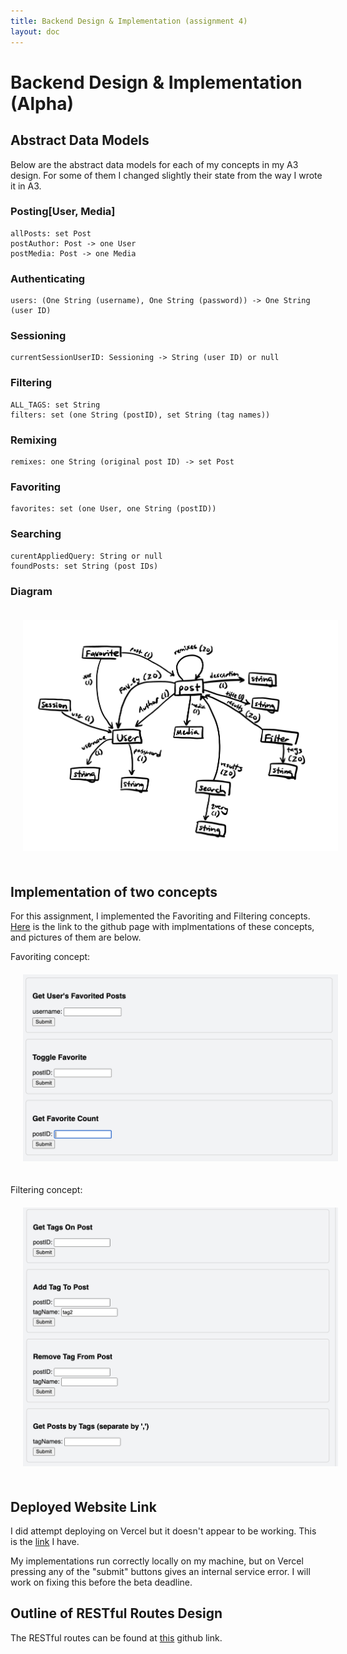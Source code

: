 ```yaml
---
title: Backend Design & Implementation (assignment 4)
layout: doc
---
```


# Backend Design & Implementation (Alpha)

## Abstract Data Models

Below are the abstract data models for each of my concepts in my A3 design. For some of them I changed slightly their state from the way I wrote it in A3.

### Posting[User, Media]

```
allPosts: set Post
postAuthor: Post -> one User
postMedia: Post -> one Media
```

### Authenticating

```
users: (One String (username), One String (password)) -> One String (user ID)
```

### Sessioning

```
currentSessionUserID: Sessioning -> String (user ID) or null
```

### Filtering

```
ALL_TAGS: set String
filters: set (one String (postID), set String (tag names))
```

### Remixing

```
remixes: one String (original post ID) -> set Post
```

### Favoriting

```
favorites: set (one User, one String (postID))
```

### Searching

```
curentAppliedQuery: String or null
foundPosts: set String (post IDs)
```

### Diagram

<img src="/../assets/images/data_model.png" alt="data model" style="margin: 20px;"/>

## Implementation of two concepts

For this assignment, I implemented the Favoriting and Filtering concepts.
<a href="https://github.com/Nora3141/61040-backend/tree/main/server/concepts">Here</a> is the link to the github page with implmentations of these concepts, and pictures of them are below.

Favoriting concept:
<img src="/../assets/images/favoritingConcept.png" alt="favoriting concept" style="margin: 20px;"/>

Filtering concept:
<img src="/../assets/images/filteringConcept.png" alt="filtering concept" style="margin: 20px;"/>

## Deployed Website Link

I did attempt deploying on Vercel but it doesn't appear to be working. This is the <a href="https://61040-project-nu.vercel.app/">link</a> I have.

My implementations run correctly locally on my machine, but on Vercel pressing any of the "submit" buttons gives an internal service error. I will work on fixing this before the beta deadline.

## Outline of RESTful Routes Design

The RESTful routes can be found at <a href="https://github.com/Nora3141/61040-backend/blob/main/server/routes.ts">this</a> github link.
